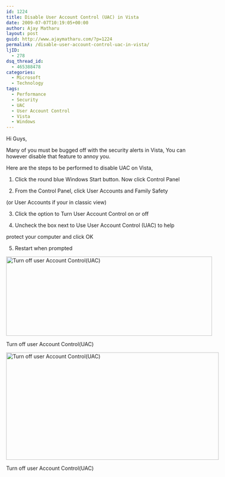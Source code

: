 ```yaml
---
id: 1224
title: Disable User Account Control (UAC) in Vista
date: 2009-07-07T10:19:05+00:00
author: Ajay Matharu
layout: post
guid: http://www.ajaymatharu.com/?p=1224
permalink: /disable-user-account-control-uac-in-vista/
ljID:
  - 278
dsq_thread_id:
  - 465388478
categories:
  - Microsoft
  - Technology
tags:
  - Performance
  - Security
  - UAC
  - User Account Control
  - Vista
  - Windows
---
```

Hi Guys,

Many of you must be bugged off with the security alerts in Vista, You can however disable that feature to annoy you.
  
Here are the steps to be performed to disable UAC on Vista,

1. Click the round blue Windows Start button. Now click Control Panel
  
2. From the Control Panel, click User Accounts and Family Safety
  
(or User Accounts if your in classic view)
  
3. Click the option to Turn User Account Control on or off
  
4. Uncheck the box next to Use User Account Control (UAC) to help
  
protect your computer and click OK
  
5. Restart when prompted

<div style="width: 566px" class="wp-caption aligncenter">
  <img title="Turn off user Account Control(UAC)" src="http://ajaymatharu.files.wordpress.com/2009/05/1.gif" alt="Turn off user Account Control(UAC)" width="556" height="214" />
  
  <p class="wp-caption-text">
    Turn off user Account Control(UAC)
  </p>
</div>

<div style="width: 584px" class="wp-caption aligncenter">
  <img title="Turn off user Account Control(UAC)" src="http://ajaymatharu.wordpress.com/files/2009/05/2.gif" alt="Turn off user Account Control(UAC)" width="574" height="290" />
  
  <p class="wp-caption-text">
    Turn off user Account Control(UAC)
  </p>
</div>